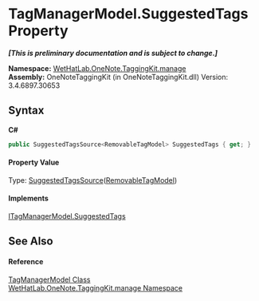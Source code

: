 # TagManagerModel.SuggestedTags Property 
 _**\[This is preliminary documentation and is subject to change.\]**_

**Namespace:**&nbsp;<a href="6c09c3a7-2ecd-33d5-2ed0-acefd996500f">WetHatLab.OneNote.TaggingKit.manage</a><br />**Assembly:**&nbsp;OneNoteTaggingKit (in OneNoteTaggingKit.dll) Version: 3.4.6897.30653

## Syntax

**C#**<br />
``` C#
public SuggestedTagsSource<RemovableTagModel> SuggestedTags { get; }
```


#### Property Value
Type: <a href="d844950a-72f1-cd56-b34a-09a3cc719978">SuggestedTagsSource</a>(<a href="32406c1b-ec12-fbca-fbfd-c21c82c436eb">RemovableTagModel</a>)

#### Implements
<a href="f181b997-00bd-8788-550e-3f6d78013010">ITagManagerModel.SuggestedTags</a><br />

## See Also


#### Reference
<a href="0501014e-b454-6ea6-53dd-ea5cf4e8e537">TagManagerModel Class</a><br /><a href="6c09c3a7-2ecd-33d5-2ed0-acefd996500f">WetHatLab.OneNote.TaggingKit.manage Namespace</a><br />